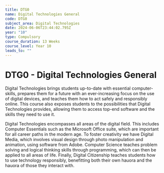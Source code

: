 ```yaml
---
title: DTG0
name: Digital Technologies General
code: DTG0
subject_area: Digital Technologies
date: 2024-06-06T23:44:02.795Z
year: "10"
type: Compulsory
course_duration: 13 Weeks
course_level: Year 10
leads_to: ""
---
```

# DTG0 - Digital Technologies General

 Digital Technologies brings students up-to-date with essential computer-skills, prepares them for a future with an ever-increasing focus on the use of digital devices, and teaches them how to act safely and responsibly online. This course also exposes students to the possibilities that Digital Technologies provides, allowing them to access top-end software and the skills they need to use it.



 Digital Technologies encompasses all areas of the digital field. This includes Computer Essentials such as the Microsoft Office suite, which are important for all career paths in the modern age. To foster creativity we have Digital Media, which involves visual design through photo manipulation and animation, using software from Adobe. Computer Science teaches problem solving and logical thinking skills through programming, which can then be applied to all areas of life. Finally, Digital Citizenship teaches students how to use technology responsibly, benefitting both their own hauora and the hauora of those they interact with.